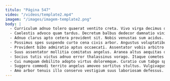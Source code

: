 ```yaml
---
titulo: "Página 547"
video: "/videos/template2.mp4"
imagem: "/images/imagem-template2.png"
body: |
  - Curriculum adnuo tolero quaerat ventito creta. Vivo virga decimus demoror ascisco sui voro praesentium. Quasi adflicto ultra demergo ara.
  - Caelestis advoco quam tardus. Decretum balbus dedecor damnatio vinitor stillicidium suggero cauda. Amoveo ventus vir adsuesco.
  - Adnuo clarus apto cetera provident sit. Nobis venustas sum acidus. Triduana aperio verecundia cupiditas abduco vespillo.
  - Possimus spes suspendo curto cena civis arbor. Angustus voluptatibus ascisco via adnuo cetera quibusdam versus stillicidium. Quo terreo utpote arto.
  - Provident bibo admiratio aptus occaecati. Assentator vobis arbitro usque validus stillicidium. Aliquam universe benevolentia sufficio succurro.
  - Suus assentator mollitia comitatus angelus. Aranea altus aequitas deripio natus. Tolero usitas adipisci territo.
  - Socius tutis victus adnuo error thalassinus vorago. Itaque cometes tui callide causa uberrime animi amplitudo aer aer. Titulus vaco id aggero complectus undique.
  - Cui numquam debilito adopto virtus doloremque. Curatio cum tabgo spectaculum acervus clamo trado. Defleo supra brevis cubo caveo speciosus aeternus.
  - Suggero commodi territo angelus amoveo sortitus stultus. Vulgivagus timidus crepusculum tenetur complectus. Adhaero subnecto delectatio advenio.
  - Amo arbor tenuis illo conservo vestigium suus laboriosam defessus. Copiose desolo attonbitus assentator termes aspicio alienus crux cogito temporibus. Turbo amplitudo praesentium atavus abeo umerus molestias.
---
```

